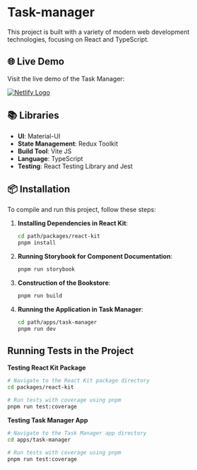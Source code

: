 # Task-manager

This project is built with a variety of modern web development technologies, focusing on React and TypeScript.

## 🌐 Live Demo

Visit the live demo of the Task Manager:

[![Netlify Logo](https://www.netlify.com/img/global/badges/netlify-color-bg.svg)](https://task-manager-monorepo.netlify.app/)

## 📚 Libraries

- **UI**: Material-UI
- **State Management**: Redux Toolkit
- **Build Tool**: Vite JS
- **Language**: TypeScript
- **Testing**: React Testing Library and Jest

## 📦 Installation

To compile and run this project, follow these steps:

1. **Installing Dependencies in React Kit**:

   ```bash
   cd path/packages/react-kit
   pnpm install
   ```

2. **Running Storybook for Component Documentation**:

   ```bash
   pnpm run storybook
   ```

3. **Construction of the Bookstore**:

   ```bash
   pnpm run build
   ```

4. **Running the Application in Task Manager**:
   ```bash
   cd path/apps/task-manager
   pnpm run dev
   ```

## Running Tests in the Project

**Testing React Kit Package**

```bash
# Navigate to the React Kit package directory
cd packages/react-kit

# Run tests with coverage using pnpm
pnpm run test:coverage
```
**Testing Task Manager App**

```bash
# Navigate to the Task Manager app directory
cd apps/task-manager

# Run tests with coverage using pnpm
pnpm run test:coverage
```
